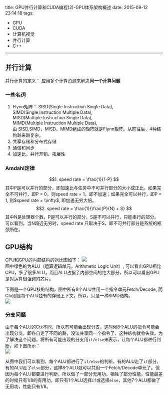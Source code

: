 title: GPU并行计算和CUDA编程(2)-GPU体系架构概述
date: 2015-09-12 23:14:18
tags:
 - GPU
 - CUDA
 - 计算机视觉
 - 并行计算
 - C++
---
## 并行计算
并行计算的定义： 应用多个计算资源来解决**同一个计算问题**

### 一些名词
 1. Flynn矩阵：
 SISD(Single Instruction Single Data),   
 SIMD(Single Instruction Multiple Data),   
 MISD(Multiple Instruction Single Data),  
 MIMD(Multiple Instruction Multiple Data),  
 由 SISD,SIMD，MISD，MIMD组成的矩阵就是Flynn矩阵。从前往后，4种结构越来越复杂。 
 2. 共享存储和分布式存储   
 3. 通信和同步  
 4. 加速比，并行开销，拓展性

<!--more-->
<script type="text/x-mathjax-config">
  MathJax.Hub.Config({
    extensions: ["tex2jax.js"],
    jax: ["input/TeX", "output/HTML-CSS"],
    tex2jax: {
      inlineMath: [ ['$','$'], ["\\(","\\)"] ],
      displayMath: [ ['$$','$$'], ["\\[","\\]"] ],
      processEscapes: true
    },
    "HTML-CSS": { availableFonts: ["TeX"] }
  });
</script> 
<script type="text/javascript" src="http://cdn.mathjax.org/mathjax/latest/MathJax.js?config=default"></script>

### Amdahl定律
  $$1. speed rate = \frac{1}{1-P} $$
其中P是可以并行的部分，即加速比与任务中不可并行部分的大小成正比，如果完全不可并行，即P = 0，则speed rate = 1，即不加速；如果完全可以并行，即P = 1, 则$speed rate = \\infty$, 即加速无穷大倍。 
  $$2. speed rate = \frac{1}{\frac{P}{N} + S} $$
 其中N是处理器个数，P是可以并行的部分，S是不可以并行，只能串行的部分。可以看到，当N趋近无穷时，speed rate 只取决于S，即不可并行部分是系统的瓶颈所在。 

## GPU结构
CPU和GPU的内部结构的对比图如下：
![](/imgs/cpu_gpu_schema.gif)  
图中绿色的为ALU（运算逻辑单元，Arithmetic Logic Unit）, 可以看出GPU相比CPU，多了很多ALU，而且ALU占据了内部空间的绝大部分，所以可以看出GPU是对运算很强调的芯片。

下图是一个GPU核的结构，图中所有8个ALU共用一个指令单元Fetch/Decode, 而Ctx则是每个ALU独有的存储上下文，所以，只是一种SIMD结构。  
![](/imgs/gpu-core.png)

### 分支问题
由于每个ALU的Ctx不同，所以有可能会出现分支，这时候8个ALU的指令可能会出现分叉，即各自走了不同的路，没法共享同一个指令了，这种结构就会失效。为了解决这个问题，将所有可能出现的分支用`if/else`来表示，让每个ALU都进行判断，如下图所示：  
![](/imgs/gpu-branch.jpg)

从图中我们可以看到，每个ALU都进行了`if/else`的判断，有的ALU走了`if`部分，有的ALU走了`else`部分，这样8个ALU就可以共用一个Fetch/Decode单元了。但因为每个ALU都要进行判断，所以做了一部分无用功，牺牲了部分性能，性能最差的时候只有1/8的有用功，即只有1个ALU选择`if`或选择`else`，其他7个ALU都做了无用功，性能只有1/8。  

<!--
### 停滞问题（Stall）
在GPU处理问题的过程中，可能有的指令需要从别的地方读取数据，比较好似
-->
